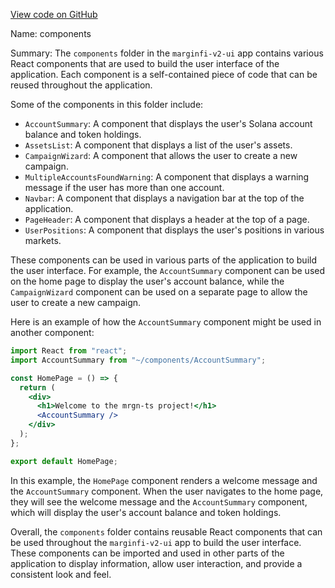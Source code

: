 [View code on GitHub](https://github.com/mrgnlabs/mrgn-ts/.autodoc/docs/json/apps/marginfi-v2-ui/src/pages)

Name: components

Summary: The `components` folder in the `marginfi-v2-ui` app contains various React components that are used to build the user interface of the application. Each component is a self-contained piece of code that can be reused throughout the application.

Some of the components in this folder include:

- `AccountSummary`: A component that displays the user's Solana account balance and token holdings.
- `AssetsList`: A component that displays a list of the user's assets.
- `CampaignWizard`: A component that allows the user to create a new campaign.
- `MultipleAccountsFoundWarning`: A component that displays a warning message if the user has more than one account.
- `Navbar`: A component that displays a navigation bar at the top of the application.
- `PageHeader`: A component that displays a header at the top of a page.
- `UserPositions`: A component that displays the user's positions in various markets.

These components can be used in various parts of the application to build the user interface. For example, the `AccountSummary` component can be used on the home page to display the user's account balance, while the `CampaignWizard` component can be used on a separate page to allow the user to create a new campaign.

Here is an example of how the `AccountSummary` component might be used in another component:

```jsx
import React from "react";
import AccountSummary from "~/components/AccountSummary";

const HomePage = () => {
  return (
    <div>
      <h1>Welcome to the mrgn-ts project!</h1>
      <AccountSummary />
    </div>
  );
};

export default HomePage;
```

In this example, the `HomePage` component renders a welcome message and the `AccountSummary` component. When the user navigates to the home page, they will see the welcome message and the `AccountSummary` component, which will display the user's account balance and token holdings.

Overall, the `components` folder contains reusable React components that can be used throughout the `marginfi-v2-ui` app to build the user interface. These components can be imported and used in other parts of the application to display information, allow user interaction, and provide a consistent look and feel.

